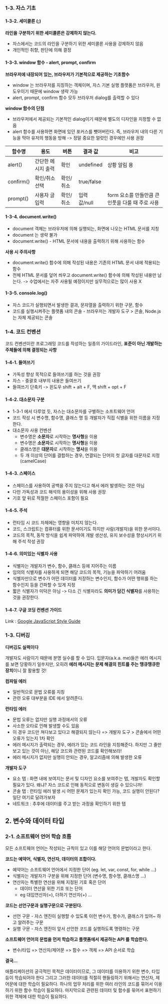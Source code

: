 ### 1-3. 자스 기초
#### 1-3-2. 세미콜론 (;)
**라인을 구분하기 위한 세미콜론은 강제하지 않는다.**
- 자스에서는 코드의 라인을 구분하기 위한 세미콜론 사용을 강제하지 않음
- 개인적인 취향, 판단에 의해 결정

#### 1-3-3. window 함수 - alert, prompt, confirm
**브라우저에 내장되어 있는, 브라우저가 기본적으로 제공하는 기초함수**

- window 는 브라우저를 지칭하는 객체이며, 자스 기본 실행 플랫폼은 브라우저, 윈도우이기 때문에 window 생략 가능
- alert, prompt, confirm 함수 모두 브라우저 dialog를 출력할 수 있다

**window 함수의 단점**
- 브라우저에서 제공되는 기본적인 dialog이기 때문에 별도의 디자인을 지정할 수 없음
- alert 함수를 사용하면 화면에 있던 포커스를 뺏어버린다. 즉, 브라우저 내의 다른 기능을 막아 유저의 행동을 방해 -> 정말 중요한 얼럿인 경우에만 사용 권장

|함수명|용도|버튼|결과 값|비고|
|----|---|---|------|---|
|alert()|간단한 메시지 출력|확인|undefined|상황 알림 용|
|confirm()|확인/취소 선택|확인/취소|true/false||
|prompt()|사용자 글 입력|확인/취소|입력값/null|form 요소를 만들만큼 큰 인풋을 다룰 때 주로 사용|

#### 1-3-4. document.write()
- document 객체는 브라우저에 의해 실행되는, 화면에 나오는 HTML 문서를 지칭
- document 는 생략 불가
- document.write() - HTML 문서에 내용을 출력하기 위해 사용하는 함수

**사용 시 주의사항**
- document.write() 함수에 의해 작성된 내용은 기존의 HTML 문서 내에 적용되는 함수
- 전체 HTML 문서를 덮어 씌우고 document.write() 함수에 의해 작성된 내용만 남는다. -> 수업에서는 자주 사용될 예정이지만 실무적으로는 많이 사용 X

#### 1-3-5. console.log()
- 자스 코드가 실행되면서 발생한 결과, 문자열을 출력하기 위한 구문, 함수
- 코드를 실행시켜주는 플랫폼 내의 콘솔 - 브라우저는 개발자 도구 > 콘솔, Node.js 는 자체 제공되는 콘솔

### 1-4. 코드 컨벤션
코드 컨벤션이란 프로그래밍 코드를 작성하는 일종의 가이드라인, **표준이 아닌 개발하는 주체들에 의해 결정되는 사항**
#### 1-4-1. 들여쓰기
- 가독성 향상 목적으로 들여쓰기를 하는 것을 권장
- 자스 - 중괄호 내부의 내용은 들여쓰기
- 들여쓰기 단축키 -> 윈도우 shift + alt + F, 맥 shift + opt + F

#### 1-4-2. 대소문자 구분
- 1-3-1 에서 다루었 듯, 자스는 대소문자를 구별하는 소프트웨어 언어
- 코드 작성 시 변수명, 함수명, 클래스 명 등 개발자가 직접 식별을 위한 이름을 지정한다.
- 대소문자 사용 컨벤션
  - 변수명은 **소문자**로 시작하는 **명사형**을 이용
  - 변수명은 **소문자**로 시작하는 **명사형**을 이용
  - 클래스명은 **대문자**로 시작하는 **명사**을 이용
  - 두 개 이상의 단어를 결합하는 경우, 연결되는 단어의 첫 글자를 대문자로 지정 (camelCase)

#### 1-4-3. 스페이스
- 스페이스를 사용하여 공백을 주지 않는다고 해서 에러 발생하는 것은 아님
- 다만 가독성과 코드 해석의 용이성을 위해 사용 권장
- 기호 앞 뒤로 적절한 스페이스 포함이 필요

#### 1-4-5. 주석
- 런타임 시 코드 자체에는 영향을 미치지 않는다. 
- 코드, 스크립트는 컴퓨터를 위한 문서이기도 하지만 사람(개발자)을 위한 문서이다. 
- 코드의 목적, 동작 방식을 쉽게 파악하여 개발 생산성, 유지 보수성을 향상시키기 위해 주석 작성 권장

#### 1-4-6. 의미있는 식별자 사용
- 식별자는 개발자가 변수, 함수, 클래스 등에 지어주는 이름
- 임의의 식별자를 사용하게 되면 해당 코드의 목적, 기능을 파악하기 어려움
- 식별자만으로 변수가 어떤 데이터를 저장하는 변수인지, 함수가 어떤 행위를 하는 함수인지 등을 간파할 수 있게 지정
- 짧은 식별자가 미덕은 아님 -> 다소 긴 식별자라도 **의미가 담긴 식별자**를 사용하는 것을 권장한다.

#### 1-4-7. 구글 코딩 컨벤션 가이드
Link : [Google JavaScript Style Guide](https://google.github.io/styleguide/jsguide.html#naming-camel-case-defined)

### 1-3. 디버깅
**디버깅도 실력이다**

개발자도 사람이기 때문에 분명 실수를 할 수 있다. 
입문자(a.k.a. me)들은 에러 메시지를 보면 당황하기 일쑤지만, 오히려 **에러 메시지는 문제 해결의 힌트를 주는 땡큐땡큐한 장치**이니 잘 활용할 것!

**컴파일 에러**
- 일반적으로 문법 오류를 지칭
- 관련 오류 대부분을 IDE 에서 알려준다.

**런타임 에러**
- 문법 오류는 없지만 실행 과정에서의 오류
- 사소한 오타로 인해 발생할 수도 있음
- 이 경우 코드만 쳐다보고 있다고 해결되지 않는다 => 개발자 도구 > 콘솔에서 어떤 오류가 있는지 1차 확인
- 에러 메시지가 출력되는 경우, 에러가 있는 코드 라인을 지칭해준다. 하지만 그 줄만 보고 있는 것이 아닌, 해당 코드와 관련된 코드를 확인해보라!
- 에러 메시지가 없지만 실행이 안되는 경우, 알고리즘에 의해 발생한 오류

**개발자 도구**
- 요소 탭 : 화면 내에 보여지는 문서 및 디자인 요소를 보여주는 탭, 개발자도 확인할 필요가 있다. 왜냐? 자스 코드로 인해 동적으로 변동이 생길 수 있으니까!
- 콘솔 탭 : 런타임 에러 발생 시 어떤 문제가 있는지 확인 가능, 코드 실행이 안된다? 일단 여기로 달려가보자
- 네트워크 : 추후에 데이터를 주고 받는 과정을 확인하기 위한 탭

## 2. 변수와 데이터 타입
### 2-1. 소프트웨어 언어 학습 흐름
모든 소프트웨어 언어는 작성되는 규칙이 있고 이를 해당 언어의 문법이라고 한다.

**코드는 예약어, 식별자, 연산자, 데이터의 조합이다.**
- 예약어는 소프트웨어 언어에서 지정한 단어 (eg. let, var, const, for, while ...)
- 식별자는 개발자가 구분을 위해 지정한 단어 (변수명, 함수명, 클래스명 ...)
- 연산자는 특별한 연산을 위해 지정된 기호 혹은 단어
  - 데이터 연산을 위한 기호 또는 단어
  - eg 대입연산자(=), 더하기 연산자(+) ...

**코드는 선언구문과 실행구문으로 구분된다.**
- 선언 구문 - 자스 엔진이 실행할 수 있도록 이런 변수가, 함수가, 클래스가 있어~ 하고 알려주는 구문
- 실행 구문 - 자스 엔진이 앞서 선언한 코드를 실행하도록 명령하는 구문

**소프트웨어 언어의 문법을 먼저 학습하고 플랫폼에서 제공하는 API 를 학습한다.**
- 변수/타입 => 연산자/제어문 => 함수 => 객체 => API 순서로 학습

**결국...**

애플리케이션의 궁극적인 목적은 데이터이므로, 그 데이터를 이용하기 위한 변수, 타입 등이 학습되어야 한다
그리고 그러한 데이터를 적절히 핸들링하기 위해서는 연산자, 제어문에 대한 학습이 필요하다.
하나의 업무 처리를 위한 여러 라인의 코드를 묶어서 이용하기 위한 함수 학습이 필요하다.
마지막으로 관련된 데이터 및 함수를 묶어서 표현하기 위한 객체에 대한 학습이 필요하다.